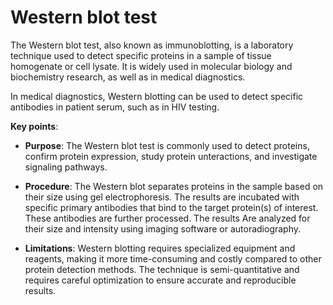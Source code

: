 <!--
source: gpt-3 + jph editing
aka: immunoblot, immunoblotting
aka: immunoblotting
-->

# Western blot test

The Western blot test, also known as immunoblotting, is a laboratory technique used to detect specific proteins in a sample of tissue homogenate or cell lysate. It is widely used in molecular biology and biochemistry research, as well as in medical diagnostics.

In medical diagnostics, Western blotting can be used to detect specific antibodies in patient serum, such as in HIV testing.

**Key points**:

* **Purpose**: The Western blot test is commonly used to detect proteins, confirm protein expression, study protein unteractions, and investigate signaling pathways.

* **Procedure**: The Western blot separates proteins in the sample based on their size using gel electrophoresis. The results are incubated with specific primary antibodies that bind to the target protein(s) of interest. These antibodies are further processed. The results Are analyzed for their size and intensity using imaging software or autoradiography.

* **Limitations**: Western blotting requires specialized equipment and reagents, making it more time-consuming and costly compared to other protein detection methods. The technique is semi-quantitative and requires careful optimization to ensure accurate and reproducible results.
